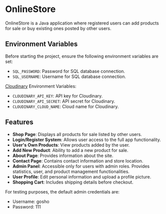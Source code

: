 # OnlineStore

OnlineStore is a Java application where registered users can add products for sale or buy existing ones posted by other users.

## Environment Variables

Before starting the project, ensure the following environment variables are set:

- `SQL_PASSWORD`: Password for SQL database connection.
- `SQL_USERNAME`: Username for SQL database connection.
  
[Cloudinary](https://cloudinary.com/) Environment Variables:
- `CLOUDINARY_API_KEY`: API key for Cloudinary.
- `CLOUDINARY_API_SECRET`: API secret for Cloudinary.
- `CLOUDINARY_CLOUD_NAME`: Cloud name for Cloudinary.

## Features

- **Shop Page**: Displays all products for sale listed by other users.
- **Login/Register System**: Allows user access to the full app functionality.
- **User's Own Products**: View products added by the user.
- **Add New Product**: Ability to add a new product for sale.
- **About Page**: Provides information about the site.
- **Contact Page**: Contains contact information and store location.
- **Admin Panel**: Accessible only for users with admin roles. Provides statistics, user, and product management functionalities.
- **User Profile**: Edit personal information and upload a profile picture.
- **Shopping Cart**: Includes shipping details before checkout.

For testing purposes, the default admin credentials are:
- Username: gosho
- Password: 111
